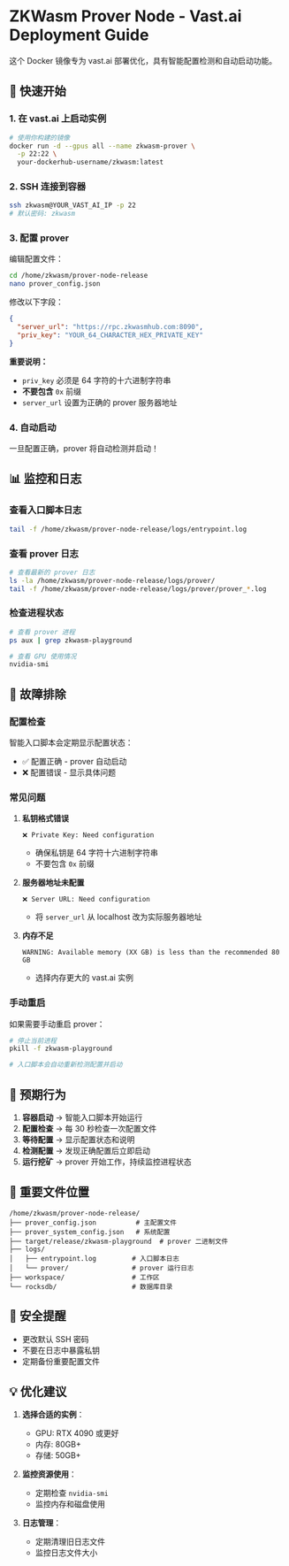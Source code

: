 # ZKWasm Prover Node - Vast.ai Deployment Guide

这个 Docker 镜像专为 vast.ai 部署优化，具有智能配置检测和自动启动功能。

## 🚀 快速开始

### 1. 在 vast.ai 上启动实例

```bash
# 使用你构建的镜像
docker run -d --gpus all --name zkwasm-prover \
  -p 22:22 \
  your-dockerhub-username/zkwasm:latest
```

### 2. SSH 连接到容器

```bash
ssh zkwasm@YOUR_VAST_AI_IP -p 22
# 默认密码: zkwasm
```

### 3. 配置 prover

编辑配置文件：
```bash
cd /home/zkwasm/prover-node-release
nano prover_config.json
```

修改以下字段：
```json
{
  "server_url": "https://rpc.zkwasmhub.com:8090",
  "priv_key": "YOUR_64_CHARACTER_HEX_PRIVATE_KEY"
}
```

**重要说明：**
- `priv_key` 必须是 64 字符的十六进制字符串
- **不要包含** `0x` 前缀
- `server_url` 设置为正确的 prover 服务器地址

### 4. 自动启动

一旦配置正确，prover 将自动检测并启动！

## 📊 监控和日志

### 查看入口脚本日志
```bash
tail -f /home/zkwasm/prover-node-release/logs/entrypoint.log
```

### 查看 prover 日志
```bash
# 查看最新的 prover 日志
ls -la /home/zkwasm/prover-node-release/logs/prover/
tail -f /home/zkwasm/prover-node-release/logs/prover/prover_*.log
```

### 检查进程状态
```bash
# 查看 prover 进程
ps aux | grep zkwasm-playground

# 查看 GPU 使用情况
nvidia-smi
```

## 🔧 故障排除

### 配置检查
智能入口脚本会定期显示配置状态：
- ✅ 配置正确 - prover 自动启动
- ❌ 配置错误 - 显示具体问题

### 常见问题

1. **私钥格式错误**
   ```
   ❌ Private Key: Need configuration
   ```
   - 确保私钥是 64 字符十六进制字符串
   - 不要包含 `0x` 前缀

2. **服务器地址未配置**
   ```
   ❌ Server URL: Need configuration
   ```
   - 将 `server_url` 从 localhost 改为实际服务器地址

3. **内存不足**
   ```
   WARNING: Available memory (XX GB) is less than the recommended 80 GB
   ```
   - 选择内存更大的 vast.ai 实例

### 手动重启
如果需要手动重启 prover：
```bash
# 停止当前进程
pkill -f zkwasm-playground

# 入口脚本会自动重新检测配置并启动
```

## 🎯 预期行为

1. **容器启动** → 智能入口脚本开始运行
2. **配置检查** → 每 30 秒检查一次配置文件
3. **等待配置** → 显示配置状态和说明
4. **检测配置** → 发现正确配置后立即启动
5. **运行挖矿** → prover 开始工作，持续监控进程状态

## 📁 重要文件位置

```
/home/zkwasm/prover-node-release/
├── prover_config.json          # 主配置文件
├── prover_system_config.json   # 系统配置
├── target/release/zkwasm-playground  # prover 二进制文件
├── logs/
│   ├── entrypoint.log         # 入口脚本日志
│   └── prover/                # prover 运行日志
├── workspace/                 # 工作区
└── rocksdb/                   # 数据库目录
```

## 🔐 安全提醒

- 更改默认 SSH 密码
- 不要在日志中暴露私钥
- 定期备份重要配置文件

## 💡 优化建议

1. **选择合适的实例**：
   - GPU: RTX 4090 或更好
   - 内存: 80GB+
   - 存储: 50GB+

2. **监控资源使用**：
   - 定期检查 `nvidia-smi`
   - 监控内存和磁盘使用

3. **日志管理**：
   - 定期清理旧日志文件
   - 监控日志文件大小 